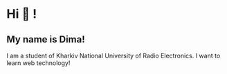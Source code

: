 # Hi 👋 !

## My name is Dima!

I am a student of Kharkiv National University of Radio Electronics. I want to learn web technology!
